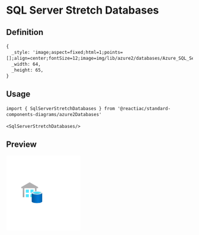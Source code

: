 # SQL Server Stretch Databases

## Definition

```
{
  _style: 'image;aspect=fixed;html=1;points=[];align=center;fontSize=12;image=img/lib/azure2/databases/Azure_SQL_Server_Stretch_Databases.svg;strokeColor=none;',
  _width: 64,
  _height: 65,
}
```

## Usage

```
import { SqlServerStretchDatabases } from '@reactiac/standard-components-diagrams/azure2Databases'

<SqlServerStretchDatabases/>
```

## Preview

<img src="./sql-server-stretch-databases.png" width="200"/>
